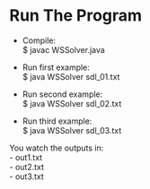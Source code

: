 # Run The Program 

* Compile: <br>
    $ javac WSSolver.java  

* Run first example: <br>
    $ java WSSolver sdl_01.txt

* Run second example: <br>
    $ java WSSolver sdl_02.txt

* Run third example: <br>
    $ java WSSolver sdl_03.txt


You watch the outputs in: <br>
    - out1.txt <br>
    - out2.txt <br>
    - out3.txt <br>



